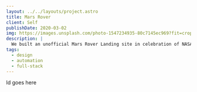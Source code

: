 ```yaml
---
layout: ../../layouts/project.astro
title: Mars Rover
client: Self
publishDate: 2020-03-02
img: https://images.unsplash.com/photo-1547234935-80c7145ec969?fit=crop&w=1400&h=700&q=75
description: |
  We built an unofficial Mars Rover Landing site in celebration of NASA's Perseverance Rover.
tags:
  - design
  - automation
  - full-stack
---
```


Id goes here